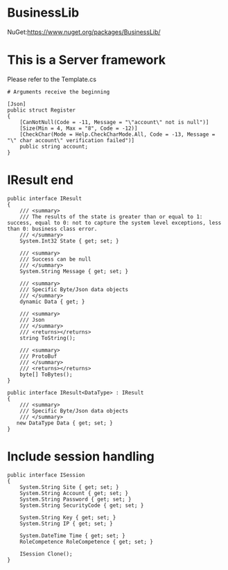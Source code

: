 # BusinessLib

NuGet:https://www.nuget.org/packages/BusinessLib/

# This is a Server framework

Please refer to the Template.cs

    # Arguments receive the beginning
    
    [Json]
    public struct Register
    {
        [CanNotNull(Code = -11, Message = "\"account\" not is null")]
        [Size(Min = 4, Max = "8", Code = -12)]
        [CheckChar(Mode = Help.CheckCharMode.All, Code = -13, Message = "\" char account\" verification failed")]
        public string account;
    }

# IResult end

    public interface IResult
    {
        /// <summary>
        /// The results of the state is greater than or equal to 1: success, equal to 0: not to capture the system level exceptions, less than 0: business class error.
        /// </summary>
        System.Int32 State { get; set; }

        /// <summary>
        /// Success can be null
        /// </summary>
        System.String Message { get; set; }

        /// <summary>
        /// Specific Byte/Json data objects
        /// </summary>
        dynamic Data { get; }

        /// <summary>
        /// Json
        /// </summary>
        /// <returns></returns>
        string ToString();

        /// <summary>
        /// ProtoBuf
        /// </summary>
        /// <returns></returns>
        byte[] ToBytes();
    }

    public interface IResult<DataType> : IResult
    {
        /// <summary>
        /// Specific Byte/Json data objects
        /// </summary>
       new DataType Data { get; set; }
    }
    
# Include session handling
    
    public interface ISession
    {
        System.String Site { get; set; }
        System.String Account { get; set; }
        System.String Password { get; set; }
        System.String SecurityCode { get; set; }

        System.String Key { get; set; }
        System.String IP { get; set; }

        System.DateTime Time { get; set; }
        RoleCompetence RoleCompetence { get; set; }

        ISession Clone();
    }
